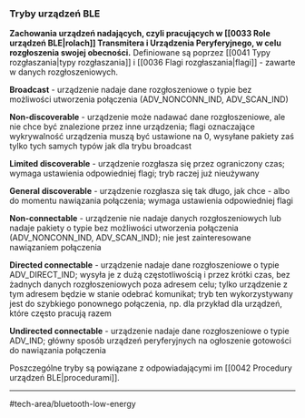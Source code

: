 ### Tryby urządzeń BLE
**Zachowania urządzeń nadających, czyli pracujących w [[0033 Role urządzeń BLE|rolach]] Transmitera i Urządzenia Peryferyjnego, w celu rozgłoszenia swojej obecności.**
Definiowane są poprzez [[0041 Typy rozgłaszania|typy rozgłaszania]] i [[0036 Flagi rozgłaszania|flagi]] - zawarte w danych rozgłoszeniowych.

**Broadcast** - urządzenie nadaje dane rozgłoszeniowe o typie bez możliwości utworzenia połączenia (ADV_NONCONN_IND, ADV_SCAN_IND)

**Non-discoverable** - urządzenie może nadawać dane rozgłoszeniowe, ale nie chce być znalezione przez inne urządzenia; flagi oznaczające wykrywalność urządzenia muszą być ustawione na 0, wysyłane pakiety zaś tylko tych samych typów jak dla trybu broadcast

**Limited discoverable** - urządzenie rozgłasza się przez ograniczony czas; wymaga ustawienia odpowiedniej flagi; tryb raczej już nieużywany

**General discoverable** - urządzenie rozgłasza się tak długo, jak chce - albo do momentu nawiązania połączenia; wymaga ustawienia odpowiedniej flagi

**Non-connectable** - urządzenie nie nadaje danych rozgłoszeniowych lub nadaje pakiety o typie bez możliwości utworzenia połączenia (ADV_NONCONN_IND, ADV_SCAN_IND); nie jest zainteresowane nawiązaniem połączenia

**Directed connectable** - urządzenie nadaje dane rozgłoszeniowe o typie ADV_DIRECT_IND; wysyła je z dużą częstotliwością i przez krótki czas, bez żadnych danych rozgłoszeniowych poza adresem celu; tylko urządzenie z tym adresem będzie w stanie odebrać komunikat; tryb ten wykorzystywany jest do szybkiego ponownego połączenia, np. dla przykład dla urządzeń, które często pracują razem

**Undirected connectable** - urządzenie nadaje dane rozgłoszeniowe o typie ADV_IND; główny sposób urządzeń peryferyjnych na ogłoszenie gotowości do nawiązania połączenia

Poszczególne tryby są powiązane z odpowiadającymi im [[0042 Procedury urządzeń BLE|procedurami]].
****
#tech-area/bluetooth-low-energy 